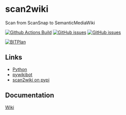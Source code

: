 # scan2wiki
Scan from ScanSnap to SemanticMediaWiki

[![Github Actions Build](https://github.com/WolfgangFahl/scan2wiki/workflows/Build/badge.svg?branch=master)](https://github.com/WolfgangFahl/scan2wiki/actions?query=workflow%3ABuild+branch%3Amaster)
[![GitHub issues](https://img.shields.io/github/issues/WolfgangFahl/scan2wiki.svg)](https://github.com/WolfgangFahl/scan2wiki/issues)
[![GitHub issues](https://img.shields.io/github/issues-closed/WolfgangFahl/scan2wiki.svg)](https://github.com/WolfgangFahl/scan2wiki/issues/?q=is%3Aissue+is%3Aclosed)

[![BITPlan](http://wiki.bitplan.com/images/wiki/thumb/3/38/BITPlanLogoFontLessTransparent.png/198px-BITPlanLogoFontLessTransparent.png)](http://www.bitplan.com)


## Links
* [Python](https://www.python.org/)
* [pywikibot](https://pypi.org/project/pywikibot/)
* [scan2wiki on pypi](https://pypi.org/project/scan2wiki)

## Documentation
[Wiki](http://wiki.bitplan.com/index.php/scan2wiki)
